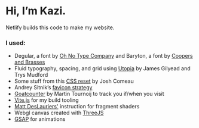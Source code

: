 # Hi, I’m Kazi.

Netlify builds this code to make my website.

### I used:

- Degular, a font by [Oh No Type Company](https://ohnotype.co) and Baryton, a font by [Coopers and Brasses](https://www.coppersandbrasses.com)
- Fluid typography, spacing, and grid using [Utopia](https://utopia.fyi) by James Gilyead and Trys Mudford
- Some stuff from this [CSS reset](https://www.joshwcomeau.com/css/custom-css-reset/) by Josh Comeau
- Andrey Sitnik’s [favicon strategy](https://evilmartians.com/chronicles/how-to-favicon-in-2021-six-files-that-fit-most-needs)
- [Goatcounter](https://www.goatcounter.com) by Martin Tournoij to track you if/when you visit
- [Vite.js](https://vitejs.dev) for my build tooling
- [Matt DesLauriers'](https://www.mattdesl.com) instruction for fragment shaders
- Webgl canvas created with [ThreeJS](https://threejs.org/)
- [GSAP](https://greensock.com/gsap/) for animations
